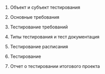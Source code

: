 
1. Объект и субъект тестирования 

2. Основные требования 

3. Тестирование требований 

4. Типы тестирования и тест документация 

5. Тестирование расписания 

6. Тестирование

7. Отчет о тестировании итогового проекта
